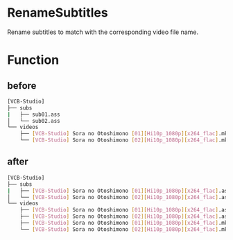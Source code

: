 # RenameSubtitles
Rename subtitles to match with the corresponding video file name.

# Function

## before

```bash
[VCB-Studio]
├── subs
|   ├── sub01.ass
│   └── sub02.ass
└── videos
    ├── [VCB-Studio] Sora no Otoshimono [01][Hi10p_1080p][x264_flac].mkv
    └── [VCB-Studio] Sora no Otoshimono [02][Hi10p_1080p][x264_flac].mkv
```

## after

```bash
[VCB-Studio]
├── subs
|   ├── [VCB-Studio] Sora no Otoshimono [01][Hi10p_1080p][x264_flac].ass
│   └── [VCB-Studio] Sora no Otoshimono [02][Hi10p_1080p][x264_flac].ass
└── videos
    ├── [VCB-Studio] Sora no Otoshimono [01][Hi10p_1080p][x264_flac].ass
    ├── [VCB-Studio] Sora no Otoshimono [02][Hi10p_1080p][x264_flac].ass
    ├── [VCB-Studio] Sora no Otoshimono [01][Hi10p_1080p][x264_flac].mkv
    └── [VCB-Studio] Sora no Otoshimono [02][Hi10p_1080p][x264_flac].mkv
```